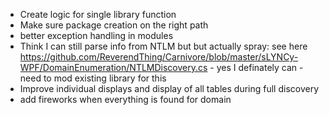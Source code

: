 - Create logic for single library function
- Make sure package creation on the right path
- better exception handling in modules
- Think I can still parse info from NTLM but but actually spray: see here https://github.com/ReverendThing/Carnivore/blob/master/sLYNCy-WPF/DomainEnumeration/NTLMDiscovery.cs - yes I definately can - need to mod existing library for this 
- Improve individual displays and display of all tables during full discovery
- add fireworks when everything is found for domain
